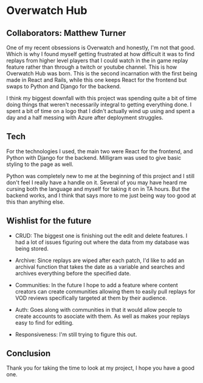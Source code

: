 # Overwatch Hub

## Collaborators: Matthew Turner

One of my recent obsessions is Overwatch and honestly, I'm not that good. Which is why I found myself getting frustrated at how difficult it was to find replays from higher level players that I could watch in the in game replay feature rather than through a twitch or youtube channel. This is how Overwatch Hub was born. This is the second incarnation with the first being made in React and Rails, while this one keeps React for the frontend but swaps to Python and Django for the backend.

I think my biggest downfall with this project was spending quite a bit of time doing things that weren't necessarily integral to getting everything done. I spent a bit of time on a logo that I didn't actually wind up using and spent a day and a half messing with Azure after deployment struggles.

## Tech

For the technologies I used, the main two were React for the frontend, and Python with Django for the backend. Milligram was used to give basic styling to the page as well.

Python was completely new to me at the beginning of this project and I still don't feel I really have a handle on it. Several of you may have heard me cursing both the language and myself for taking it on in TA hours. But the backend works, and I think that says more to me just being way too good at this than anything else.

## Wishlist for the future

- CRUD: The biggest one is finishing out the edit and delete features. I had a lot of issues figuring out where the data from my database was being stored.

- Archive: Since replays are wiped after each patch, I'd like to add an archival function that takes the date as a variable and searches and archives everything before the specified date.

- Communities: In the future I hope to add a feature where content creators can create communities allowing them to easily pull replays for VOD reviews specifically targeted at them by their audience.

- Auth: Goes along with communities in that it would allow people to create accounts to asociate with them. As well as makes your replays easy to find for editing.

- Responsiveness: I'm still trying to figure this out.

## Conclusion

Thank you for taking the time to look at my project, I hope you have a good one.
